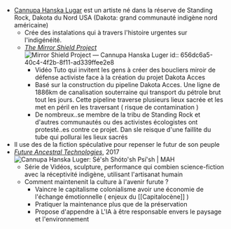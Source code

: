 - [Cannupa Hanska Lugar](https://www.cannupahanska.com/) est un artiste né dans la réserve de Standing Rock, Dakota du Nord USA (Dakota: grand communauté indigène nord américaine)
	- Crée des instalations qui à travers l'histoire urgentes sur l'indigénéité.
	- [*The Mirror Shield Project*](https://www.cannupahanska.com/social-engagement/mirror-shield-project) ![Mirror Shield Project — Cannupa Hanska Luger](https://images.squarespace-cdn.com/content/v1/63debd46d3ba8f71b9f866e0/1676414203729-JONIEKVKQNIWNZ033IU0/09+Mirror+Shield+Project++Concept+Artist_+Cannupa+Hanska+Luger+Oceti+Sakowin+camp%2C+Standing+Rock%2C+ND+2016+.jpg?format=1500w)
	  id:: 656dc6a5-40c4-4f2b-8f11-ad339ffee2e8
		- Vidéo Tuto qui invitent les gens à créer des boucliers miroir de défense activiste face à la création du projet Dakota Acces
		- Basé sur la construction du pipeline Dakota Acces. Une ligne de 1886km de canalisation souterraine qui transport du pétrole brut tout les jours. Cette pipeline traverse plusieurs lieux sacrée et les met en péril en les traversant ( risque de contamination )
		- De nombreux..se membre de la tribu de Standing Rock et d'autres communautés ou des activistes écologistes ont protesté..es contre ce projet. Dan sle reisque d'une faillite du tube qui pollurai les lieux sacrés
- Il use des de la fiction spéculative pour repenser le futur de son peuple
- [*Future Ancestral Technologies*](https://www.cannupahanska.com/fat), 2017 ![Cannupa Hanska Luger: Sé'sh Shóto'sh Psí'sh | MAH](https://santacruz-mah.imgix.net/uploads/6.-Muscle-Bone-Sinew.-Cannupa-Hanska-Luger.-Film-Still.-Cinematogrpaher-Lucas-Mullikan-2021-cropped_color-correct-version.jpeg?auto=format&crop=focalpoint&domain=santacruz-mah.imgix.net&fit=crop&fp-x=0.5&fp-y=0.5&h=800&ixlib=php-3.3.1&q=82&w=800)
	- Série de Vidéos, sculpture, performance qui combien science-fiction avec la réceptivité indigène, utilisant l'artisanat humain
	- Comment maintenenit la culture à l'avenir furute ?
		- Vaincre le capitalisme colonialisme avoir une économie de l'échange émotionnelle ( enjeux du [[Capitalocène]] )
		- Pratiquer la maintenance plus que de la préservation
		- Propose d'appendre à L'IA à être responsable envers le paysage et l'environnement
